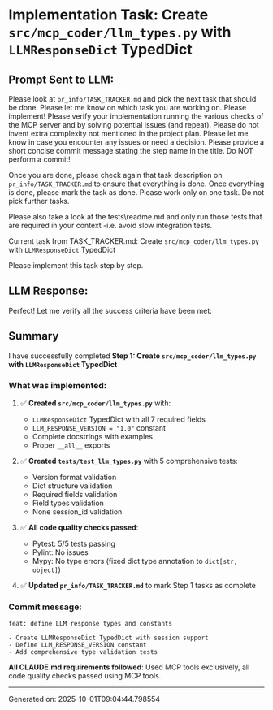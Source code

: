 # Implementation Task: Create `src/mcp_coder/llm_types.py` with `LLMResponseDict` TypedDict

## Prompt Sent to LLM:
Please look at `pr_info/TASK_TRACKER.md` and pick the next task that should be done.
Please let me know on which task you are working on.
Please implement!
Please verify your implementation running the various checks of the MCP server and by solving potential issues (and repeat).
Please do not invent extra complexity not mentioned in the project plan.
Please let me know in case you encounter any issues or need a decision.
Please provide a short concise commit message stating the step name in the title. Do NOT perform a commit!

Once you are done, please check again that task description on `pr_info/TASK_TRACKER.md` to ensure that everything is done.
Once everything is done, please mark the task as done.
Please work only on one task. Do not pick further tasks.

Please also take a look at the tests\readme.md and only run those tests that are required in your context -i.e. avoid slow integration tests.

Current task from TASK_TRACKER.md: Create `src/mcp_coder/llm_types.py` with `LLMResponseDict` TypedDict

Please implement this task step by step.

## LLM Response:
Perfect! Let me verify all the success criteria have been met:

## Summary

I have successfully completed **Step 1: Create `src/mcp_coder/llm_types.py` with `LLMResponseDict` TypedDict**

### What was implemented:

1. ✅ **Created `src/mcp_coder/llm_types.py`** with:
   - `LLMResponseDict` TypedDict with all 7 required fields
   - `LLM_RESPONSE_VERSION = "1.0"` constant
   - Complete docstrings with examples
   - Proper `__all__` exports

2. ✅ **Created `tests/test_llm_types.py`** with 5 comprehensive tests:
   - Version format validation
   - Dict structure validation
   - Required fields validation
   - Field types validation
   - None session_id validation

3. ✅ **All code quality checks passed**:
   - Pytest: 5/5 tests passing
   - Pylint: No issues
   - Mypy: No type errors (fixed dict type annotation to `dict[str, object]`)

4. ✅ **Updated `pr_info/TASK_TRACKER.md`** to mark Step 1 tasks as complete

### Commit message:

```
feat: define LLM response types and constants

- Create LLMResponseDict TypedDict with session support
- Define LLM_RESPONSE_VERSION constant
- Add comprehensive type validation tests
```

**All CLAUDE.md requirements followed**: Used MCP tools exclusively, all code quality checks passed using MCP tools.

---
Generated on: 2025-10-01T09:04:44.798554